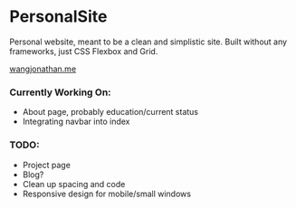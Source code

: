 # PersonalSite

Personal website, meant to be a clean and simplistic site. Built without any frameworks, just CSS Flexbox and Grid.

[wangjonathan.me](https://wangjonathan.me)

### Currently Working On:
* About page, probably education/current status
* Integrating navbar into index

### TODO:

* Project page
* Blog?
* Clean up spacing and code
* Responsive design for mobile/small windows
